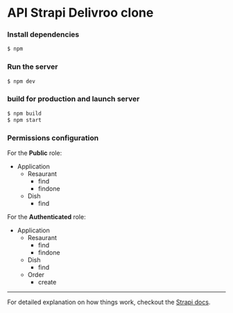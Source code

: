 # API Strapi Delivroo clone


### Install dependencies
```bash
$ npm
```

### Run the server
```bash
$ npm dev
```

### build for production and launch server
```bash
$ npm build
$ npm start
```

### Permissions configuration

For the **Public** role:
- Application
  - Resaurant
    - find
    - findone
  - Dish
    - find

For the **Authenticated** role:
- Application
  - Resaurant
    - find
    - findone
  - Dish
    - find
  - Order
    - create

---

For detailed explanation on how things work, checkout the [Strapi docs](https://github.com/nuxt/strapi).
